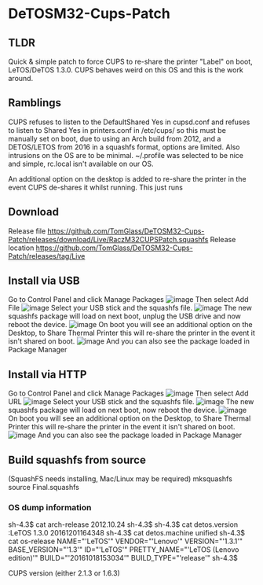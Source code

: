 # DeTOSM32-Cups-Patch

## TLDR
Quick & simple patch to force CUPS to re-share the printer "Label" on boot, LeTOS/DeTOS 1.3.0. CUPS behaves weird on this OS and this is the work around.

## Ramblings
CUPS refuses to listen to the DefaultShared Yes in cupsd.conf and refuses to listen to Shared Yes in printers.conf in /etc/cups/ so this must be manually set on boot, due to using an Arch build from 2012, and a DETOS/LETOS from 2016 in a squashfs format, options are limited. Also intrusions on the OS are to be minimal.
~/.profile was selected to be nice and simple, rc.local isn't available on our OS.

An additional option on the desktop is added to re-share the printer in the event CUPS de-shares it whilst running. This just runs 

## Download
Release file https://github.com/TomGlass/DeTOSM32-Cups-Patch/releases/download/Live/RaczM32CUPSPatch.squashfs
Release location https://github.com/TomGlass/DeTOSM32-Cups-Patch/releases/tag/Live

## Install via USB
Go to Control Panel and click Manage Packages
![image](https://github.com/TomGlass/DeTOSM32-Cups-Patch/assets/22176422/0db980bc-2e0b-45ed-bafd-e8cf530331bb)
Then select Add File
![image](https://github.com/TomGlass/DeTOSM32-Cups-Patch/assets/22176422/013e13c5-260a-4022-ac1d-dd8e60562662)
Select your USB stick and the squashfs file.
![image](https://github.com/TomGlass/DeTOSM32-Cups-Patch/assets/22176422/29a065f9-8e7a-42bb-89b0-8aed4d4cc967)
The new squashfs package will load on next boot, unplug the USB drive and now reboot the device.
![image](https://github.com/TomGlass/DeTOSM32-Cups-Patch/assets/22176422/710a9ebf-6f78-497a-8a68-9790f34f5ae9)
On boot you will see an additional option on the Desktop, to Share Thermal Printer this will re-share the printer in the event it isn't shared on boot.
![image](https://github.com/TomGlass/DeTOSM32-Cups-Patch/assets/22176422/ef6dd861-9029-4648-a70d-13f463818528)
And you can also see the package loaded in Package Manager

## Install via HTTP
Go to Control Panel and click Manage Packages
![image](https://github.com/TomGlass/DeTOSM32-Cups-Patch/assets/22176422/0db980bc-2e0b-45ed-bafd-e8cf530331bb)
Then select Add URL
![image](https://github.com/TomGlass/DeTOSM32-Cups-Patch/assets/22176422/013e13c5-260a-4022-ac1d-dd8e60562662)
Select your USB stick and the squashfs file.
![image](https://github.com/TomGlass/DeTOSM32-Cups-Patch/assets/22176422/aa50abd8-e76a-48f1-9418-d965e551f3ef)
The new squashfs package will load on next boot, now reboot the device.
![image](https://github.com/TomGlass/DeTOSM32-Cups-Patch/assets/22176422/710a9ebf-6f78-497a-8a68-9790f34f5ae9)
On boot you will see an additional option on the Desktop, to Share Thermal Printer this will re-share the printer in the event it isn't shared on boot.
![image](https://github.com/TomGlass/DeTOSM32-Cups-Patch/assets/22176422/ef6dd861-9029-4648-a70d-13f463818528)
And you can also see the package loaded in Package Manager



## Build squashfs from source 

(SquashFS needs installing, Mac/Linux may be required)
mksquashfs source Final.squashfs



### OS dump information
sh-4.3$ cat arch-release 
2012.10.24
sh-4.3$ 
sh-4.3$ cat detos.version 
:LeTOS 1.3.0 20161201164348
sh-4.3$ cat detos.machine 
unified
sh-4.3$ cat os-release 
NAME="'LeTOS'"
VENDOR="'Lenovo'"
VERSION="'1.3.1'"
BASE_VERSION="'1.3'"
ID="'LeTOS'"
PRETTY_NAME="'LeTOS (Lenovo edition)'"
BUILD="'20161018153034'"
BUILD_TYPE="'release'"
sh-4.3$ 

CUPS version (either 2.1.3 or 1.6.3)
